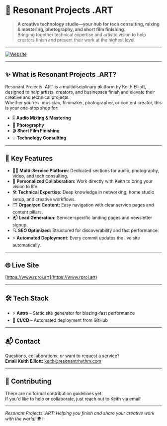 # 🎨 Resonant Projects .ART

> **A creative technology studio—your hub for tech consulting, mixing &
> mastering, photography, and short film finishing.**  
> Bringing together technical expertise and artistic vision to help creators
> finish and present their work at the highest level.

---

[![Website](https://img.shields.io/badge/Visit%20Live%20Site-rproj.art-556bf2?style=flat-square&logo=vercel&logoColor=white)](https://rproj.art)

---

## ✨ What is Resonant Projects .ART?

Resonant Projects .ART is a multidisciplinary platform by Keith Elliott,
designed to help artists, creators, and businesses finish and elevate their
creative and technical projects.  
Whether you're a musician, filmmaker, photographer, or content creator, this is
your one-stop shop for:

- 🎚️ **Audio Mixing & Mastering**
- 📸 **Photography**
- 🎬 **Short Film Finishing**
- 💡 **Technology Consulting**

---

## 🚀 Key Features

- 🧑‍💻 **Multi-Service Platform:** Dedicated sections for audio, photography,
  video, and tech consulting.
- 🤝 **Personalized Collaboration:** Work directly with Keith to bring your
  vision to life.
- 🛠️ **Technical Expertise:** Deep knowledge in networking, home studio setup,
  and creative workflows.
- 🗂️ **Organized Content:** Easy navigation with clear service pages and content
  pillars.
- 📬 **Lead Generation:** Service-specific landing pages and newsletter signup.
- 🔍 **SEO Optimized:** Structured for discoverability and fast performance.
- ⚡ **Automated Deployment:** Every commit updates the live site automatically.

---

## 🌐 Live Site

[https://www.rproj.art](https://www.rproj.art)

---

## 🛠️ Tech Stack

- ⚡ **Astro** – Static site generator for blazing-fast performance
- 🔄 **CI/CD** – Automated deployment from GitHub

---

## 📬 Contact

Questions, collaborations, or want to request a service?  
**Email Keith Elliott:**
[keith@resonantrhythm.com](mailto:keith@resonantrhythm.com)

---

## 🤝 Contributing

There are no formal contribution guidelines yet.  
If you'd like to help or collaborate, just reach out to Keith via email!

---

_Resonant Projects .ART: Helping you finish and share your creative work with
the world!_ 🌍✨
